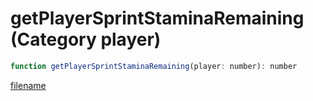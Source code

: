 # getPlayerSprintStaminaRemaining (Category player)

```js
function getPlayerSprintStaminaRemaining(player: number): number
```

[filename](getPlayerSprintStaminaRemaining_m.md ':include')